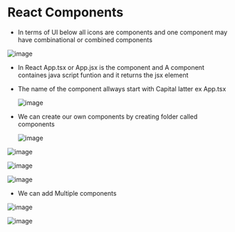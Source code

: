 # React Components

* In terms of UI below all icons are components and one component may have combinational or combined components
  
![image](https://github.com/veerrajukakarla434/2025-Front-End-Technology-Stack-Pilot-Project/assets/40323661/c3d2382b-c853-471a-ac90-bf9959fa7d00)

* In React App.tsx or App.jsx is the component and A component containes java script funtion and it returns the jsx element
* The name of the component allways start with Capital latter ex App.tsx

  ![image](https://github.com/veerrajukakarla434/2025-Front-End-Technology-Stack-Pilot-Project/assets/40323661/731dd439-5161-4e86-b794-032514429481)

* We can create our own components by creating folder called components

  ![image](https://github.com/veerrajukakarla434/2025-Front-End-Technology-Stack-Pilot-Project/assets/40323661/18b16d50-f362-454c-baa7-4b5305ad3b39)

 ![image](https://github.com/veerrajukakarla434/2025-Front-End-Technology-Stack-Pilot-Project/assets/40323661/dcc662fa-1289-4047-add9-dab3661147a4)

![image](https://github.com/veerrajukakarla434/2025-Front-End-Technology-Stack-Pilot-Project/assets/40323661/e9773645-de50-4a81-aafc-0bfc789cdeb0)

![image](https://github.com/veerrajukakarla434/2025-Front-End-Technology-Stack-Pilot-Project/assets/40323661/39063508-ad3e-43fc-a298-5d796159ef38)

* We can add Multiple components

![image](https://github.com/veerrajukakarla434/2025-Front-End-Technology-Stack-Pilot-Project/assets/40323661/fe320ddc-ddf0-45ed-86b7-a106a79cdae9)

![image](https://github.com/veerrajukakarla434/2025-Front-End-Technology-Stack-Pilot-Project/assets/40323661/b92b4028-ea75-4b30-9714-7dfb2abf5762)

